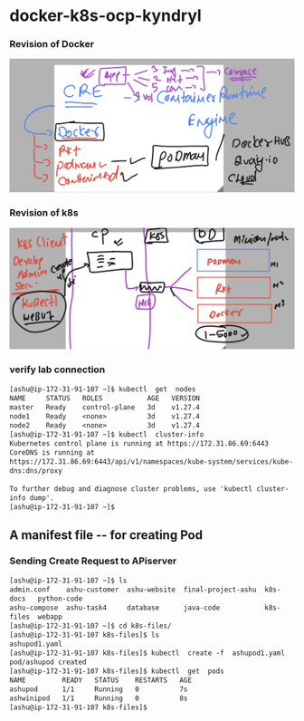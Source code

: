 # docker-k8s-ocp-kyndryl

### Revision of Docker 

<img src="rev1.png">

### Revision of k8s 

<img src="rev2.png">

### verify lab connection 

```
[ashu@ip-172-31-91-107 ~]$ kubectl  get  nodes
NAME     STATUS   ROLES           AGE   VERSION
master   Ready    control-plane   3d    v1.27.4
node1    Ready    <none>          3d    v1.27.4
node2    Ready    <none>          3d    v1.27.4
[ashu@ip-172-31-91-107 ~]$ kubectl  cluster-info 
Kubernetes control plane is running at https://172.31.86.69:6443
CoreDNS is running at https://172.31.86.69:6443/api/v1/namespaces/kube-system/services/kube-dns:dns/proxy

To further debug and diagnose cluster problems, use 'kubectl cluster-info dump'.
[ashu@ip-172-31-91-107 ~]$ 
```

## A manifest file -- for creating Pod 

### Sending Create Request to APiserver

```
[ashu@ip-172-31-91-107 ~]$ ls
admin.conf    ashu-customer  ashu-website  final-project-ashu  k8s-docs   python-code
ashu-compose  ashu-task4     database      java-code           k8s-files  webapp
[ashu@ip-172-31-91-107 ~]$ cd k8s-files/
[ashu@ip-172-31-91-107 k8s-files]$ ls
ashupod1.yaml
[ashu@ip-172-31-91-107 k8s-files]$ kubectl  create -f  ashupod1.yaml 
pod/ashupod created
[ashu@ip-172-31-91-107 k8s-files]$ kubectl  get  pods
NAME         READY   STATUS    RESTARTS   AGE
ashupod      1/1     Running   0          7s
ashwinipod   1/1     Running   0          8s
[ashu@ip-172-31-91-107 k8s-files]$ 
```




